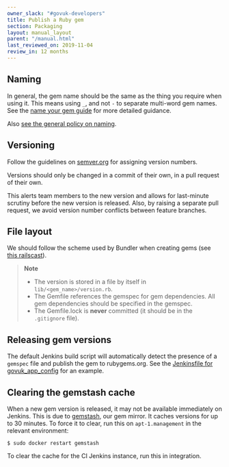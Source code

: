 ```yaml
---
owner_slack: "#govuk-developers"
title: Publish a Ruby gem
section: Packaging
layout: manual_layout
parent: "/manual.html"
last_reviewed_on: 2019-11-04
review_in: 12 months
---
```


## Naming

In general, the gem name should be the same as the thing you require when using
it. This means using `_`, and not `-` to separate multi-word gem names.  See the
[name your gem guide](http://guides.rubygems.org/name-your-gem/) for more detailed
guidance.

Also [see the general policy on naming](/manual/naming.html#naming-gems).

## Versioning

Follow the guidelines on [semver.org](http://semver.org/) for assigning version
numbers.

Versions should only be changed in a commit of their own, in a pull request of
their own.

This alerts team members to the new version and allows for last-minute scrutiny
before the new version is released. Also, by raising a separate pull request,
we avoid version number conflicts between feature branches.

## File layout

We should follow the scheme used by Bundler when creating gems (see [this
railscast](http://railscasts.com/episodes/245-new-gem-with-bundler?view=asciicast)).

> **Note**
>
> * The version is stored in a file by itself in `lib/<gem_name>/version.rb`.
> * The Gemfile references the gemspec for gem dependencies.  All gem
>   dependencies should be specified in the gemspec.
> * The Gemfile.lock is **never** committed (it should be in the `.gitignore`
>   file).

## Releasing gem versions

The default Jenkins build script will automatically detect the presence of a
`gemspec` file and publish the gem to rubygems.org. See the
[Jenkinsfile for govuk_app_config](https://github.com/alphagov/govuk_app_config/blob/master/Jenkinsfile)
for an example.

## Clearing the gemstash cache

When a new gem version is released, it may not be available immediately on Jenkins.
This is due to [gemstash][], our gem mirror. It caches versions for up to 30
minutes. To force it to clear, run this on `apt-1.management` in the relevant
environment:

    $ sudo docker restart gemstash

To clear the cache for the CI Jenkins instance, run this in integration.

[gemstash]: https://github.com/bundler/gemstash/
